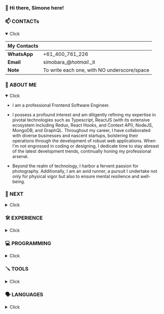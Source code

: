 ### 👋 Hi there, Simone here!

### 📫 CONTACTs
<details open>
   <summary> Click </summary>
   
|  **My Contacts** |                          |
|-------------------|--------------------------|
| **WhatsApp**      | +61_400_761_226          |
| **Email**         | simobara_@_hotmail_._it     |
| **Note**          | To write each one, with NO underscore/space | 

</details>

### 👤 ABOUT ME 
<details open>
   <summary> Click </summary>

- I am a professional Frontend Software Engineer.

- I possess a profound interest and am diligently refining my expertise in pivotal technologies such as Typescript, ReactJS 
(with its extensive ecosystem including Redux, React Hooks, and Context API), NodeJS, MongoDB, and GraphQL. Throughout my
career, I have collaborated with diverse businesses and nascent startups, bolstering their operations through the development
of robust web applications. When I'm not engrossed in coding or designing, I dedicate time to stay abreast of the latest
development trends, continually honing my professional arsenal.

- Beyond the realm of technology, I harbor a fervent passion for photography. Additionally, I am an avid runner, a pursuit I 
undertake not only for physical vigor but also to ensure mental resilience and well-being. 

</details>

### 🔭 NEXT
<details>
   <summary> Click </summary>

-  Web platform dedicated to soccer supporters, particularly focusing on Italian Serie A, but also providing real-time 
updates on other leagues. The platform offers the ability to analyze statistics, discuss matches with fellow fans, stay updated
on the latest news, and provides links for real-time match updates.

</details>

### 🛠️ EXPERIENCE
<details>
   <summary> Click </summary>

** FRONT END React Web Developer **
- Design and modeling of web pages primarily in ReactJS.
- Expert in the use of fundamental web technologies such as Html5, Css3, Bootstrap, and JS (ES6+).
- Deep knowledge of the React ecosystem, including:
  - Advanced use of React Hooks and Context API.
  - Proficiency in development with Redux for global state management, familiar with middleware: Redux Thunk and Redux Saga.
  - Experience with routing libraries such as React Router.
  - Creation of dynamic interfaces with React Spring and other animation tools.
  - Use of UI component libraries like Material-UI or Ant Design.
  - Skilled in building forms with React Hook Form or Formik.
- Specialized in creating React web pages utilizing Typescript, leveraging static typing to enhance application robustness.
- Management of NoSQL databases like MongoDB and manipulation of JSON files.
- Proficient with bundling tools like Webpack and task runners like Gulp.
- Familiarity with testing frameworks such as Jest, React Testing Library, and Enzyme.
- Daily use of package management systems like npm or yarn.
- Responsible for updating and maintaining existing websites, using the JAMstack approach with React and tools: Gatsby/Next.
- Advanced English communication skills.
- Experience in using tools like Postman for API testing and Docker for containerization.
- Effective code management through versioning systems like Git/GitHub and familiarity with CI/CD processes.
- Utilization of performance optimization tools like Lighthouse and Chrome DevTools.

</details>

### 💻 PROGRAMMING
<details>
   <summary> Click </summary>

|    ➡️   **FRONT END**    |                 |
|-----------------|-----------------|
| HTML            | ⭐⭐⭐⭐⭐     | 
| CSS/SASS        | ⭐⭐⭐⭐⭐     | 
| Bootstrap       | ⭐⭐⭐⭐⭐     |  
| Tailwind        | ⭐⭐⭐⭐       | 
| JS/TS	          | ⭐⭐⭐⭐⭐     | 
| React           | ⭐⭐⭐⭐⭐     | 
| Angular         | ⭐              | 


|   📱   **MOBILE**     |                     |
|------------------|---------------------|
| React Native     | ⭐                  |


|    ⬅️   **BACKEND**    |                   | 
|-----------------|-----------------|
| NodeJS          | ⭐⭐⭐⭐        |
| Java            | ⭐⭐⭐          |
| Python          | ⭐⭐            |
| .NET C#         | ⭐              |


|    🛢️   **DATABASE**    |                 |
|-----------------|-----------------|
| SQL             |	⭐⭐⭐          |
| MongoDB         | ⭐⭐⭐          |
| Python	        | ⭐⭐            |
| .NET C#	        | ⭐              |

</details>


### 🪛  **TOOLS**
<details>
   <summary> Click </summary>

| **Database Tools**   |                           |
|----------------------|---------------------------|
| MySQL Workbench      | for managing MySQL databases |
| PgAdmin              | for managing PostgreSQL       |
| SQL Server           | for managing SQL Server       |
| SQLite Browser       | for managing SQLite database  |

| **API Tools**           |                           |
|-------------------------|---------------------------|
| Postman                 | for testing APIs          |
| Insomnia                | for testing APIs          |
| Swagger                 | for API Documentation     |

| **IDEs & Editors**  |                           |
|--------------------------|---------------------------|
| Visual Studio Code       | extensible code editor    |
| IntelliJ IDEA            | IDE for Java and other languages |
| Eclipse                  | multi-language IDE        |
| Atom                     | open-source code editor   |

| **Version Control**       |                           |
|---------------------------|---------------------------|
| Git                       | distributed version control system |
| GitHub                    | code hosting platform              |
| GitLab                    | with integrated CI/CD features     |
| Sourcetree                | GUI for Git                        |

| **Containerization** |                           |
|-----------------|-----------------------------|
| Docker          | platform for containerization |
| Kubernetes      | for managing Docker clusters  |
| Vagrant         | for creating virtual dev env  |

| **Other Useful Tools** |                           |
|------------------------|---------------------------|
| Webpack               | bundler for JS & friends  |
| Babel                 | JavaScript transpiler     |
| ESLint                | JavaScript linter         |
| Prettier              | code formatter            |

</details>


### 🗣   LANGUAGES
<details>
   <summary> Click </summary>

| Language        | Proficiency     |
|-----------------|-----------------|
| 🇮🇹 Italian     | ⭐⭐⭐⭐⭐      |
| 🇦🇺 English     | ⭐⭐⭐⭐⭐      |
| 🇪🇸 Spanish     | ⭐⭐⭐⭐⭐      |
| 🇫🇷 French      | ⭐⭐⭐          |

</details>





